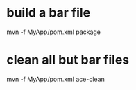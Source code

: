 # build a bar file
mvn -f MyApp/pom.xml package 
# clean all but bar files
mvn -f MyApp/pom.xml ace-clean